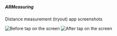 ##### ARMeasuring 
Distance measurement (tryout) app screenshots

![](images/distance1.png?raw=true "Before tap on the screen")
![](images/distance2.png?raw=true "After tap on the screen")